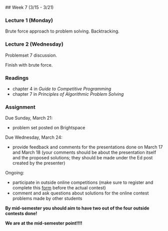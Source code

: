 <div class="week">

<div class="week_heading" markdown="1">
## Week 7 (3/15 - 3/21)
</div>

<div class="column_materials"  markdown="1">

### Lecture 1 (Monday)

Brute force approach to problem solving. Backtracking.


### Lecture 2 (Wednesday)

Problemset 7 discussion.

Finish with brute force.

### Readings

- chapter 4 in _Guide to Competitive Programming_
- chapter 7 in _Principles of Algorithmic Problem Solving_


</div>

<div class="column_assign"  markdown="1">


### Assignment

Due Sunday, March 21:
- problem set posted on Brightspace

Due Wednesday, March 24:
- provide feedback and comments for the presentations done on March 17 and March 18
(your comments should be about the presentation itself and the proposed solutions;
they should be made under the Ed post created by the presenter)


Ongoing:
- participate in outside online competitions (make sure to register and complete
this [form](https://forms.gle/h4Lb5faESmUsUybE8) before the actual contest)
- comment and ask questions about solutions for the online contest problems made by other students

__By mid-semester you should aim to have two out of the four outside contests done!__

__We are at the mid-semester point!!!!__


</div>
</div>
